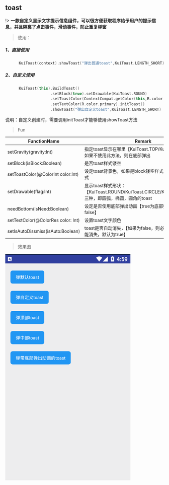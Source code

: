 ## toast
!> **一款自定义显示文字提示信息组件，可以很方便获取程序给予用户的提示信息，并且隔离了点击事件，滑动事件，防止重复弹窗**

>使用：

##### 1、直接使用

```kotlin
      KuiToast(context).showToast("弹出普通toast",KuiToast.LENGTH_SHORT)
```

##### 2、自定义使用

```kotlin
      KuiToast(this).BuildToast()
                    .setBlock(true).setDrawable(KuiToast.ROUND)
                    .setToastColor(ContextCompat.getColor(this,R.color.primary))
                    .setTextColor(R.color.primary).initToast()
                    .showToast("弹出自定义toast",KuiToast.LENGTH_SHORT)
```

说明：自定义创建时，需要调用initToast才能够使用showToast方法

> Fun

| FunctionName                       | Remark                                                                                               |
| ---------------------------------- | ---------------------------------------------------------------------------------------------------- |
| setGravity(gravity:Int)            | 指定toast显示在哪里【KuiToast.TOP/KuiToast.CENTER】,如果不使用此方法，则在底部弹出                   |
| setBlock(isBlock:Boolean)          | 是否toast样式镂空                                                                                    |
| setToastColor(@ColorInt color:Int) | 设定toast背景色，如果是block镂空样式则设定的是镂空样式                                               |
| setDrawable(flag:Int)              | 显示toast样式形状：【KuiToast.ROUND/KuiToast.CIRCLE/KuiToast.NORMAL】三种，即圆弧，椭圆，圆角的toast |
| needBottom(isNeed:Boolean)         | 设定是否使用底部弹出动画【true为底部弹出动画，默认为false】                                          |
| setTextColor(@ColorRes color: Int) | 设置toast文字颜色                                                                                    |
| setIsAutoDissmiss(isAuto:Boolean)  | toast是否自动消失，【如果为false，则必须点击屏幕toast才能消失，默认为true】                          |


>效果图

 ![toolbar效果图](../editImg/toast.gif ":size=300x")